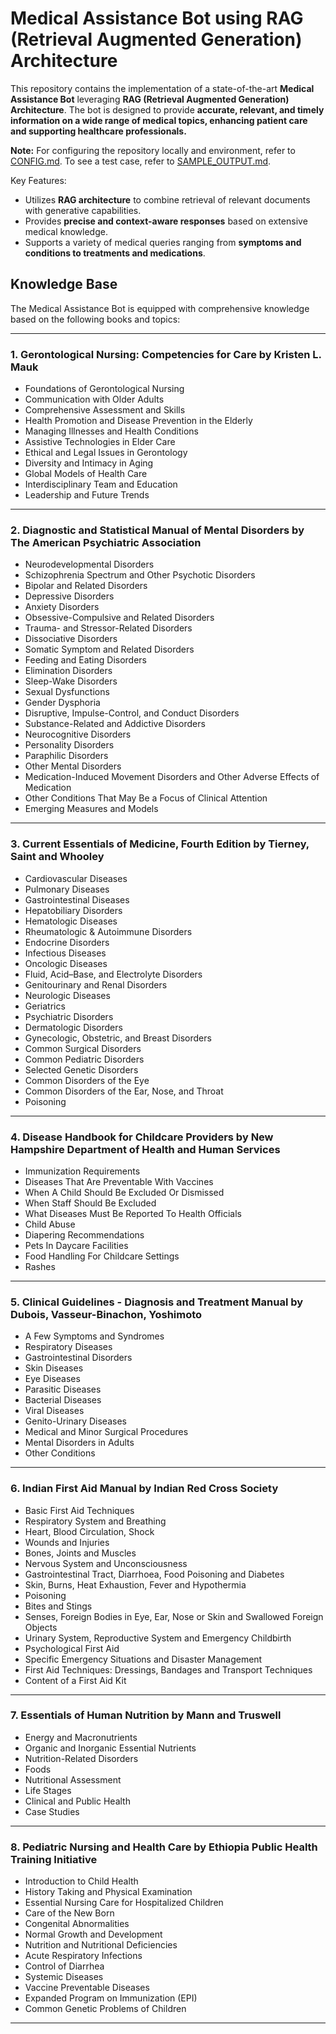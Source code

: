 # Medical Assistance Bot using RAG (Retrieval Augmented Generation) Architecture

This repository contains the implementation of a state-of-the-art **Medical Assistance Bot** leveraging **RAG (Retrieval Augmented Generation) Architecture**. The bot is designed to provide **accurate, relevant, and timely information on a wide range of medical topics, enhancing patient care and supporting healthcare professionals.** 

**Note:**
For configuring the repository locally and environment, refer to [CONFIG.md](CONFIG.md).
To see a test case, refer to [SAMPLE_OUTPUT.md](SAMPLE_OUTPUT.md).

Key Features:
- Utilizes **RAG architecture** to combine retrieval of relevant documents with generative capabilities.
- Provides **precise and context-aware responses** based on extensive medical knowledge.
- Supports a variety of medical queries ranging from **symptoms and conditions to treatments and medications**.

## Knowledge Base

The Medical Assistance Bot is equipped with comprehensive knowledge based on the following books and topics: 

---

### 1. **Gerontological Nursing: Competencies for Care** by **Kristen L. Mauk**

- Foundations of Gerontological Nursing
- Communication with Older Adults
- Comprehensive Assessment and Skills
- Health Promotion and Disease Prevention in the Elderly
- Managing Illnesses and Health Conditions
- Assistive Technologies in Elder Care
- Ethical and Legal Issues in Gerontology
- Diversity and Intimacy in Aging
- Global Models of Health Care
- Interdisciplinary Team and Education
- Leadership and Future Trends

---

### 2. **Diagnostic and Statistical Manual of Mental Disorders** by **The American Psychiatric Association**

- Neurodevelopmental Disorders
- Schizophrenia Spectrum and Other Psychotic Disorders
- Bipolar and Related Disorders
- Depressive Disorders
- Anxiety Disorders
- Obsessive-Compulsive and Related Disorders
- Trauma- and Stressor-Related Disorders
- Dissociative Disorders
- Somatic Symptom and Related Disorders
- Feeding and Eating Disorders
- Elimination Disorders
- Sleep-Wake Disorders
- Sexual Dysfunctions
- Gender Dysphoria
- Disruptive, Impulse-Control, and Conduct Disorders
- Substance-Related and Addictive Disorders
- Neurocognitive Disorders
- Personality Disorders
- Paraphilic Disorders
- Other Mental Disorders
- Medication-Induced Movement Disorders and Other Adverse Effects of Medication
- Other Conditions That May Be a Focus of Clinical Attention
- Emerging Measures and Models

---

### 3. **Current Essentials of Medicine, Fourth Edition** by **Tierney, Saint and Whooley**

- Cardiovascular Diseases
- Pulmonary Diseases
- Gastrointestinal Diseases
- Hepatobiliary Disorders
- Hematologic Diseases
- Rheumatologic & Autoimmune Disorders
- Endocrine Disorders
- Infectious Diseases
- Oncologic Diseases
- Fluid, Acid–Base, and Electrolyte Disorders
- Genitourinary and Renal Disorders
- Neurologic Diseases
- Geriatrics
- Psychiatric Disorders
- Dermatologic Disorders
- Gynecologic, Obstetric, and Breast Disorders
- Common Surgical Disorders
- Common Pediatric Disorders
- Selected Genetic Disorders
- Common Disorders of the Eye
- Common Disorders of the Ear, Nose, and Throat
- Poisoning

---

### 4. **Disease Handbook for Childcare Providers** by **New Hampshire Department of Health and Human Services**

- Immunization Requirements
- Diseases That Are Preventable With Vaccines
- When A Child Should Be Excluded Or Dismissed
- When Staff Should Be Excluded
- What Diseases Must Be Reported To Health Officials
- Child Abuse
- Diapering Recommendations
- Pets In Daycare Facilities
- Food Handling For Childcare Settings
- Rashes

---

### 5. **Clinical Guidelines - Diagnosis and Treatment Manual** by **Dubois, Vasseur-Binachon, Yoshimoto**

- A Few Symptoms and Syndromes
- Respiratory Diseases
- Gastrointestinal Disorders
- Skin Diseases
- Eye Diseases
- Parasitic Diseases
- Bacterial Diseases
- Viral Diseases
- Genito-Urinary Diseases
- Medical and Minor Surgical Procedures
- Mental Disorders in Adults
- Other Conditions

---

### 6. **Indian First Aid Manual** by **Indian Red Cross Society**

- Basic First Aid Techniques
- Respiratory System and Breathing
- Heart, Blood Circulation, Shock
- Wounds and Injuries
- Bones, Joints and Muscles
- Nervous System and Unconsciousness
- Gastrointestinal Tract, Diarrhoea, Food Poisoning and Diabetes
- Skin, Burns, Heat Exhaustion, Fever and Hypothermia
- Poisoning
- Bites and Stings
- Senses, Foreign Bodies in Eye, Ear, Nose or Skin and Swallowed Foreign Objects
- Urinary System, Reproductive System and Emergency Childbirth
- Psychological First Aid
- Specific Emergency Situations and Disaster Management
- First Aid Techniques: Dressings, Bandages and Transport Techniques
- Content of a First Aid Kit

---

### 7. **Essentials of Human Nutrition** by **Mann and Truswell**

- Energy and Macronutrients
- Organic and Inorganic Essential Nutrients
- Nutrition-Related Disorders
- Foods
- Nutritional Assessment
- Life Stages
- Clinical and Public Health
- Case Studies

---

### 8. **Pediatric Nursing and Health Care** by **Ethiopia Public Health Training Initiative**

- Introduction to Child Health
- History Taking and Physical Examination
- Essential Nursing Care for Hospitalized Children
- Care of the New Born
- Congenital Abnormalities
- Normal Growth and Development
- Nutrition and Nutritional Deficiencies
- Acute Respiratory Infections
- Control of Diarrhea
- Systemic Diseases
- Vaccine Preventable Diseases
- Expanded Program on Immunization (EPI)
- Common Genetic Problems of Children

---